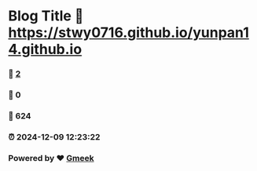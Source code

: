 # Blog Title :link: https://stwy0716.github.io/yunpan14.github.io 
### :page_facing_up: [2](https://stwy0716.github.io/yunpan14.github.io/tag.html) 
### :speech_balloon: 0 
### :hibiscus: 624 
### :alarm_clock: 2024-12-09 12:23:22 
### Powered by :heart: [Gmeek](https://github.com/Meekdai/Gmeek)
